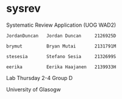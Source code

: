 # sysrev
Systematic Review Application (UOG WAD2)

	JordanDuncan   Jordan Duncan     2126925D
	
	brymut         Bryan Mutai       2131791M

	stesesia       Stefano Sesia     2132699S

	eerika         Eerika Haajanen   2139933H
  
Lab Thursday 2-4 Group D
  
University of Glasogw
